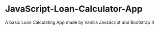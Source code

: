 # JavaScript-Loan-Calculator-App
A basic Loan Calculating App made by Vanilla JavaScript and Bootstrap 4
